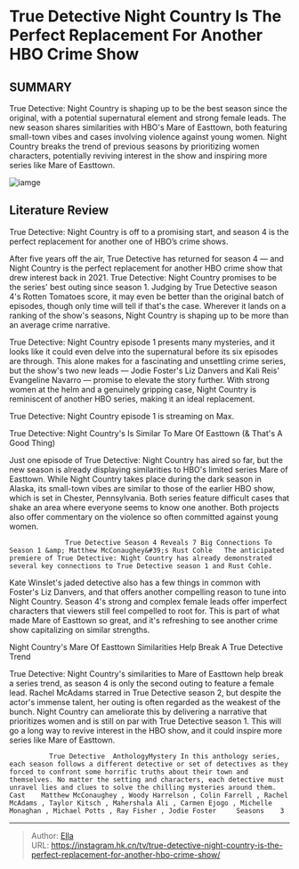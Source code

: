 # True Detective Night Country Is The Perfect Replacement For Another HBO Crime Show


## SUMMARY 



  True Detective: Night Country is shaping up to be the best season since the original, with a potential supernatural element and strong female leads.   The new season shares similarities with HBO&#39;s Mare of Easttown, both featuring small-town vibes and cases involving violence against young women.   Night Country breaks the trend of previous seasons by prioritizing women characters, potentially reviving interest in the show and inspiring more series like Mare of Easttown.  

![iamge](https://static1.srcdn.com/wordpress/wp-content/uploads/2024/01/true-detective-night-country-mare-of-easttown.jpg)

## Literature Review

True Detective: Night Country is off to a promising start, and season 4 is the perfect replacement for another one of HBO’s crime shows.




After five years off the air, True Detective has returned for season 4 — and Night Country is the perfect replacement for another HBO crime show that drew interest back in 2021. True Detective: Night Country promises to be the series&#39; best outing since season 1. Judging by True Detective season 4&#39;s Rotten Tomatoes score, it may even be better than the original batch of episodes, though only time will tell if that&#39;s the case. Wherever it lands on a ranking of the show&#39;s seasons, Night Country is shaping up to be more than an average crime narrative.




True Detective: Night Country episode 1 presents many mysteries, and it looks like it could even delve into the supernatural before its six episodes are through. This alone makes for a fascinating and unsettling crime series, but the show&#39;s two new leads — Jodie Foster&#39;s Liz Danvers and Kali Reis&#39; Evangeline Navarro — promise to elevate the story further. With strong women at the helm and a genuinely gripping case, Night Country is reminiscent of another HBO series, making it an ideal replacement.



True Detective: Night Country episode 1 is streaming on Max.





 True Detective: Night Country&#39;s Is Similar To Mare Of Easttown (&amp; That&#39;s A Good Thing) 
         




Just one episode of True Detective: Night Country has aired so far, but the new season is already displaying similarities to HBO&#39;s limited series Mare of Easttown. While Night Country takes place during the dark season in Alaska, its small-town vibes are similar to those of the earlier HBO show, which is set in Chester, Pennsylvania. Both series feature difficult cases that shake an area where everyone seems to know one another. Both projects also offer commentary on the violence so often committed against young women.

                  True Detective Season 4 Reveals 7 Big Connections To Season 1 &amp; Matthew McConaughey&#39;s Rust Cohle   The anticipated premiere of True Detective: Night Country has already demonstrated several key connections to True Detective season 1 and Rust Cohle.   

Kate Winslet&#39;s jaded detective also has a few things in common with Foster&#39;s Liz Danvers, and that offers another compelling reason to tune into Night Country. Season 4&#39;s strong and complex female leads offer imperfect characters that viewers still feel compelled to root for. This is part of what made Mare of Easttown so great, and it&#39;s refreshing to see another crime show capitalizing on similar strengths.






 Night Country&#39;s Mare Of Easttown Similarities Help Break A True Detective Trend 
          

True Detective: Night Country&#39;s similarities to Mare of Easttown help break a series trend, as season 4 is only the second outing to feature a female lead. Rachel McAdams starred in True Detective season 2, but despite the actor&#39;s immense talent, her outing is often regarded as the weakest of the bunch. Night Country can ameliorate this by delivering a narrative that prioritizes women and is still on par with True Detective season 1. This will go a long way to revive interest in the HBO show, and it could inspire more series like Mare of Easttown.

              True Detective  AnthologyMystery In this anthology series, each season follows a different detective or set of detectives as they forced to confront some horrific truths about their town and themselves. No matter the setting and characters, each detective must unravel lies and clues to solve the chilling mysteries around them.    Cast    Matthew McConaughey , Woody Harrelson , Colin Farrell , Rachel McAdams , Taylor Kitsch , Mahershala Ali , Carmen Ejogo , Michelle Monaghan , Michael Potts , Ray Fisher , Jodie Foster     Seasons    3      





---

> Author: [Ella](https://instagram.hk.cn/)  
> URL: https://instagram.hk.cn/tv/true-detective-night-country-is-the-perfect-replacement-for-another-hbo-crime-show/  

